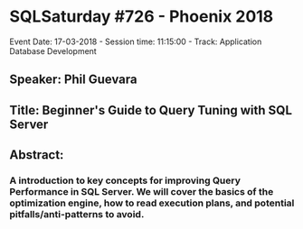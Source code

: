 # SQLSaturday #726 - Phoenix 2018
Event Date: 17-03-2018 - Session time: 11:15:00 - Track: Application  Database Development
## Speaker: Phil Guevara
## Title: Beginner's Guide to Query Tuning with SQL Server
## Abstract:
### A introduction to key concepts for improving Query Performance in SQL Server. We will cover the basics of the optimization engine, how to read execution plans, and potential pitfalls/anti-patterns to avoid.
